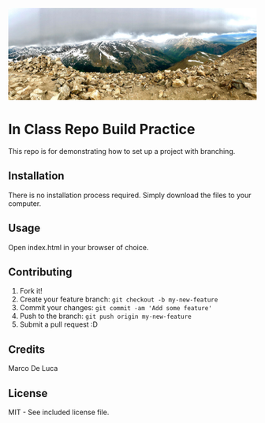 ![Peak of Mt. Elbert](./images/mountain.jpg)

# In Class Repo Build Practice
This repo is for demonstrating how to set up a project with branching.

## Installation
There is no installation process required. Simply download the files to your computer.

## Usage
Open index.html in your browser of choice.

## Contributing
1. Fork it!
2. Create your feature branch: `git checkout -b my-new-feature`
3. Commit your changes: `git commit -am 'Add some feature'`
4. Push to the branch: `git push origin my-new-feature`
5. Submit a pull request :D

## Credits
Marco De Luca

## License
MIT - See included license file.